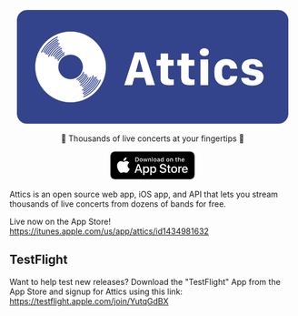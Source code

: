 <p align="center">
<img src="logo.png" height=200>
<p align="center">🎵 Thousands of live concerts at your fingertips 🎵</p>
<p align="center">
<a href="https://apps.apple.com/us/app/attics/id1434981632">
<img src="appstore.svg" height=50 />
</a>
</p>
</p>

Attics is an open source web app, iOS app, and API that lets you stream thousands of live concerts from dozens of bands for free.

Live now on the App Store! https://itunes.apple.com/us/app/attics/id1434981632

## TestFlight

Want to help test new releases? Download the "TestFlight" App from the App Store and signup for Attics using this link: https://testflight.apple.com/join/YutqGdBX


